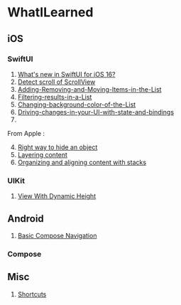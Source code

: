 # WhatILearned

## iOS

### SwiftUI

1. [What's new in SwiftUI for iOS 16?](https://github.com/H-Ghadirian/Whats_New_in_SwiftUI)
2. [Detect scroll of ScrollView](https://github.com/H-Ghadirian/ScrollView-in-SwiftUI)
3. [Adding-Removing-and-Moving-Items-in-the-List](https://github.com/H-Ghadirian/Adding-Removing-and-Moving-Items-in-the-List)
4. [Filtering-results-in-a-List](https://github.com/H-Ghadirian/Filtering-results-in-a-List)
5. [Changing-background-color-of-the-List](https://github.com/H-Ghadirian/Changing-background-color-of-the-List)
6. [Driving-changes-in-your-UI-with-state-and-bindings](https://github.com/H-Ghadirian/Driving-changes-in-your-UI-with-state-and-bindings)
7. 


From Apple :

4. [Right way to hide an object](https://github.com/H-Ghadirian/Swiftui-Choosing-the-right-way-to-hide-a-view)
5. [Layering content](https://github.com/H-Ghadirian/Layering-content)
6. [Organizing and aligning content with stacks](https://github.com/H-Ghadirian/Organizing-and-aligning-content-with-stacks)

### UIKit
1. [View With Dynamic Height](https://github.com/H-Ghadirian/ViewWithDynamicHeight)

## Android
1. [Basic Compose Navigation](https://github.com/H-Ghadirian/BasicComposeNavigation)


### Compose


## Misc
1. [Shortcuts](https://github.com/H-Ghadirian/What-I-Learned/blob/main/Shortcuts.md)
